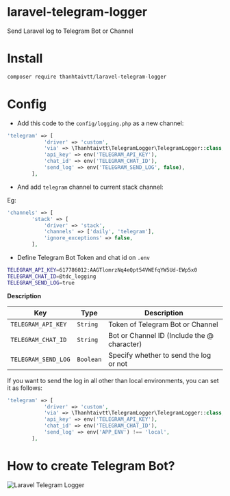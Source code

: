 # laravel-telegram-logger
Send Laravel log to Telegram Bot or Channel 

# Install

```bash
composer require thanhtaivtt/laravel-telegram-logger
```

# Config

- Add this code to the `config/logging.php` as a new channel:

```php
'telegram' => [
            'driver' => 'custom',
            'via' => \Thanhtaivtt\TelegramLogger\TelegramLogger::class,
            'api_key' => env('TELEGRAM_API_KEY'),
            'chat_id' => env('TELEGRAM_CHAT_ID'),
            'send_log' => env('TELEGRAM_SEND_LOG', false),
        ],
```
- And add `telegram` channel to current stack channel:

Eg:

```php
'channels' => [
        'stack' => [
            'driver' => 'stack',
            'channels' => ['daily', 'telegram'],
            'ignore_exceptions' => false,
        ],

```

- Define Telegram Bot Token and chat id on `.env`

```bash
TELEGRAM_API_KEY=617786012:AAGTlomrzNq4eQpt54VWEfqYW5Ud-EWp5x0
TELEGRAM_CHAT_ID=@tdc_logging
TELEGRAM_SEND_LOG=true
```

**Description**

| Key | Type | Description |
|----------|-------------|------|
| `TELEGRAM_API_KEY` | `String` | Token of Telegram Bot or Channel |
| `TELEGRAM_CHAT_ID` | `String` | Bot or Channel ID (Include the @ character) |
| `TELEGRAM_SEND_LOG` | `Boolean` | Specify whether to send the log or not |
 
If you want to send the log in all other than local environments, you can set it as follows:
 
```php
'telegram' => [
            'driver' => 'custom',
            'via' => \Thanhtaivtt\TelegramLogger\TelegramLogger::class,
            'api_key' => env('TELEGRAM_API_KEY'),
            'chat_id' => env('TELEGRAM_CHAT_ID'),
            'send_log' => env('APP_ENV') !== 'local',
        ],
```

# How to create Telegram Bot?

![Laravel Telegram Logger](https://static.toidicode.com/laravel-telegram-logger.gif "Laravel Telegram Logger")
